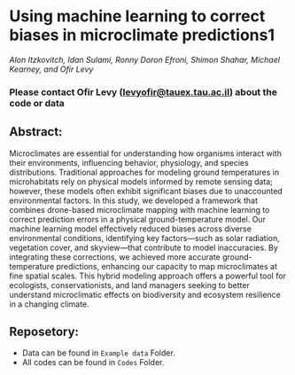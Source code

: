 # Using machine learning to correct biases in microclimate predictions1

_Alon Itzkovitch, Idan Sulami, Ronny Doron Efroni, Shimon Shahar, Michael Kearney, and
Ofir Levy_

### Please contact Ofir Levy (levyofir@tauex.tau.ac.il) about the code or data

## Abstract:

Microclimates are essential for understanding how organisms interact with their environments, influencing behavior, physiology, and species distributions. Traditional approaches for modeling ground temperatures in microhabitats rely on physical models informed by remote sensing data; however, these models often exhibit significant biases due to unaccounted environmental factors. In this study, we developed a framework that combines drone-based microclimate mapping with machine learning to correct prediction errors in a physical ground-temperature model. Our machine learning model effectively reduced biases across diverse environmental conditions, identifying key factors—such as solar radiation, vegetation cover, and skyview—that contribute to model inaccuracies. By integrating these corrections, we achieved more accurate ground-temperature predictions, enhancing our capacity to map microclimates at fine spatial scales. This hybrid modeling approach offers a powerful tool for ecologists, conservationists, and land managers seeking to better understand microclimatic effects on biodiversity and ecosystem resilience in a changing climate.

## Reposetory:
- Data can be found in `Example data` Folder.
- All codes can be found in `Codes` Folder.
